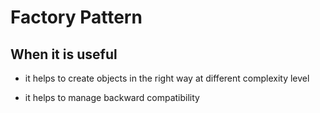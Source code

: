 # Factory Pattern

## When it is useful

- it helps to create objects in the right way at different complexity level

- it helps to manage backward compatibility